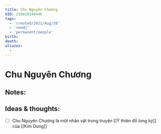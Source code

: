 ```yaml
---
title: Chu Nguyên Chương
UID: 210828140446
tags:
  - 'created/2021/Aug/28'
  - 'seed🥜'
  - 'permanent/people'
birth: 
death: 
aliases:
  - 
---
```

# Chu Nguyên Chương

## Notes:


## Ideas & thoughts:
- [ ] Chu Nguyên Chương là một nhân vật trong truyện [[Ỷ thiên đồ long ký]] của [[Kim Dung]]
